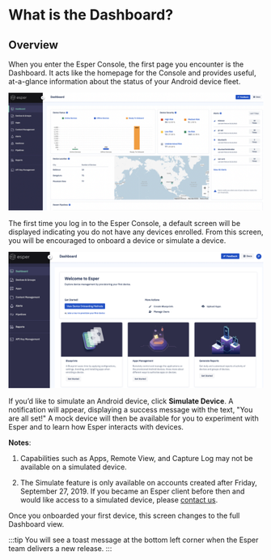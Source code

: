 # What is the Dashboard? 

## Overview

When you enter the Esper Console, the first page you encounter is the Dashboard. It acts like the homepage for the Console and provides useful, at-a-glance information about the status of your Android device fleet.

  

![Dashboard main screen](./images/1-dashboard.png)

  
  

The first time you log in to the Esper Console, a default screen will be displayed indicating you do not have any devices enrolled. From this screen, you will be encouraged to onboard a device or simulate a device.

![Dashboard empty state](./images/2-emptydash.png)

  

If you’d like to simulate an Android device, click **Simulate Device**. A notification will appear, displaying a success message with the text, "You are all set!" A mock device will then be available for you to experiment with Esper and to learn how Esper interacts with devices.

**Notes**:

1.  Capabilities such as Apps, Remote View, and Capture Log may not be available on a simulated device.
    
2.  The Simulate feature is only available on accounts created after Friday, September 27, 2019. If you became an Esper client before then and would like access to a simulated device, please [contact us](support@esper.io).
    

Once you onboarded your first device, this screen changes to the full Dashboard view.

:::tip
You will see a toast message at the bottom left corner when the Esper team delivers a new release.
::: 